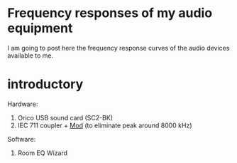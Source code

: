 # Frequency responses of my audio equipment

I am going to post here the frequency response curves of the audio devices available to me. 

# introductory

Hardware:
 
1. Orico USB sound card (SC2-BK)
2. IEC 711 coupler + [Mod](https://youtu.be/_rDiknpl3F8) (to eliminate peak around 8000 kHz)

Software:

1. Room EQ Wizard
